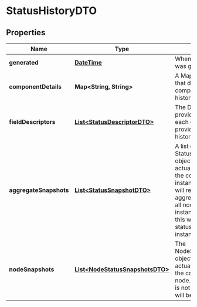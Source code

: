 
# StatusHistoryDTO

## Properties
Name | Type | Description | Notes
------------ | ------------- | ------------- | -------------
**generated** | [**DateTime**](DateTime.md) | When the status history was generated. |  [optional]
**componentDetails** | **Map&lt;String, String&gt;** | A Map of key/value pairs that describe the component that the status history belongs to |  [optional]
**fieldDescriptors** | [**List&lt;StatusDescriptorDTO&gt;**](StatusDescriptorDTO.md) | The Descriptors that provide information on each of the metrics provided in the status history |  [optional]
**aggregateSnapshots** | [**List&lt;StatusSnapshotDTO&gt;**](StatusSnapshotDTO.md) | A list of StatusSnapshotDTO objects that provide the actual metric values for the component. If the NiFi instance is clustered, this will represent the aggregate status across all nodes. If the NiFi instance is not clustered, this will represent the status of the entire NiFi instance. |  [optional]
**nodeSnapshots** | [**List&lt;NodeStatusSnapshotsDTO&gt;**](NodeStatusSnapshotsDTO.md) | The NodeStatusSnapshotsDTO objects that provide the actual metric values for the component, for each node. If the NiFi instance is not clustered, this value will be null. |  [optional]



